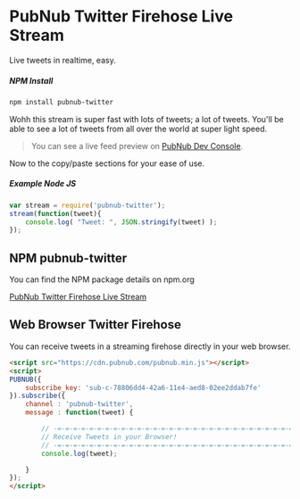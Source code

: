 # PubNub Twitter Firehose Live Stream

Live tweets in realtime, easy.

##### NPM Install

```bash
npm install pubnub-twitter
```

Wohh this stream is super fast with lots of tweets; a lot of tweets.  You'll be able to see a lot of tweets from all over the world at super light speed.
> You can see a live feed preview on [PubNub Dev Console](www.pubnub.com/console/?channel=pubnub-twitter&sub=sub-c-78806dd4-42a6-11e4-aed8-02ee2ddab7fe).

Now to the copy/paste sections for your ease of use.

##### Example Node JS
```javascript
var stream = require('pubnub-twitter');
stream(function(tweet){
    console.log( "Tweet: ", JSON.stringify(tweet) );
});
```

## NPM pubnub-twitter

You can find the NPM package details on npm.org

[PubNub Twitter Firehose Live Stream](https://www.npmjs.org/package/pubnub-twitter)

## Web Browser Twitter Firehose

You can receive tweets in a streaming firehose directly in your web browser.

```html
<script src="https://cdn.pubnub.com/pubnub.min.js"></script>
<script>
PUBNUB({
    subscribe_key: 'sub-c-78806dd4-42a6-11e4-aed8-02ee2ddab7fe'
}).subscribe({
    channel : 'pubnub-twitter',
    message : function(tweet) {

        // -=-=-=-=-=-=-=-=-=-=-=-=-=-=-=-=-=-=-=-=-=-=-=-=-=-=-=-=-=-=-=-=-
        // Receive Tweets in your Browser!
        // -=-=-=-=-=-=-=-=-=-=-=-=-=-=-=-=-=-=-=-=-=-=-=-=-=-=-=-=-=-=-=-=-
        console.log(tweet);

    }
});
</script>
```
